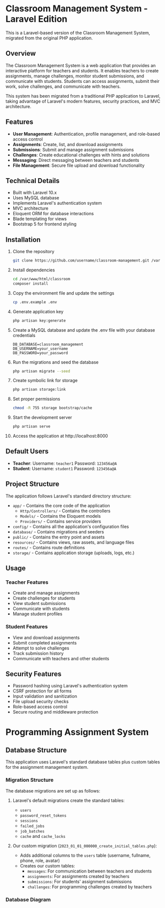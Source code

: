 # Classroom Management System - Laravel Edition

This is a Laravel-based version of the Classroom Management System, migrated from the original PHP application.

## Overview

The Classroom Management System is a web application that provides an interactive platform for teachers and students. It enables teachers to create assignments, manage challenges, monitor student submissions, and communicate with students. Students can access assignments, submit their work, solve challenges, and communicate with teachers.

This system has been migrated from a traditional PHP application to Laravel, taking advantage of Laravel's modern features, security practices, and MVC architecture.

## Features

- **User Management**: Authentication, profile management, and role-based access control
- **Assignments**: Create, list, and download assignments
- **Submissions**: Submit and manage assignment submissions
- **Challenges**: Create educational challenges with hints and solutions
- **Messaging**: Direct messaging between teachers and students
- **File Management**: Secure file upload and download functionality

## Technical Details

- Built with Laravel 10.x
- Uses MySQL database
- Implements Laravel's authentication system
- MVC architecture
- Eloquent ORM for database interactions
- Blade templating for views
- Bootstrap 5 for frontend styling

## Installation

1. Clone the repository
   ```bash
   git clone https://github.com/username/classroom-management.git /var/www/html/classroom
   ```

2. Install dependencies
   ```bash
   cd /var/www/html/classroom
   composer install
   ```

3. Copy the environment file and update the settings
   ```bash
   cp .env.example .env
   ```

4. Generate application key
   ```bash
   php artisan key:generate
   ```

5. Create a MySQL database and update the .env file with your database credentials
   ```
   DB_DATABASE=classroom_management
   DB_USERNAME=your_username
   DB_PASSWORD=your_password
   ```

6. Run the migrations and seed the database
   ```bash
   php artisan migrate --seed
   ```

7. Create symbolic link for storage
   ```bash
   php artisan storage:link
   ```

8. Set proper permissions
   ```bash
   chmod -R 755 storage bootstrap/cache
   ```

9. Start the development server
   ```bash
   php artisan serve
   ```

10. Access the application at http://localhost:8000

## Default Users

- **Teacher**: Username: `teacher1` Password: `123456a@A`
- **Student**: Username: `student1` Password: `123456a@A`

## Project Structure

The application follows Laravel's standard directory structure:

- `app/` - Contains the core code of the application
  - `Http/Controllers/` - Contains the controllers
  - `Models/` - Contains the Eloquent models
  - `Providers/` - Contains service providers
- `config/` - Contains all the application's configuration files
- `database/` - Contains migrations and seeders
- `public/` - Contains the entry point and assets
- `resources/` - Contains views, raw assets, and language files
- `routes/` - Contains route definitions
- `storage/` - Contains application storage (uploads, logs, etc.)

## Usage

### Teacher Features
- Create and manage assignments
- Create challenges for students
- View student submissions
- Communicate with students
- Manage student profiles

### Student Features
- View and download assignments
- Submit completed assignments
- Attempt to solve challenges
- Track submission history
- Communicate with teachers and other students

## Security Features

- Password hashing using Laravel's authentication system
- CSRF protection for all forms
- Input validation and sanitization
- File upload security checks
- Role-based access control
- Secure routing and middleware protection

# Programming Assignment System

## Database Structure

This application uses Laravel's standard database tables plus custom tables for the assignment management system.

### Migration Structure

The database migrations are set up as follows:

1. Laravel's default migrations create the standard tables:
   - `users`
   - `password_reset_tokens` 
   - `sessions`
   - `failed_jobs`
   - `job_batches`
   - `cache` and `cache_locks`

2. Our custom migration (`2023_01_01_000000_create_initial_tables.php`):
   - Adds additional columns to the `users` table (username, fullname, phone, role, avatar)
   - Creates our custom tables:
     - `messages`: For communication between teachers and students
     - `assignments`: For assignments created by teachers
     - `submissions`: For students' assignment submissions
     - `challenges`: For programming challenges created by teachers

### Database Diagram
